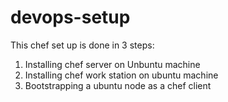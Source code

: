 devops-setup
============
This chef set up is done in 3 steps:
1) Installing chef server on Unbuntu machine 
2) Installing chef work station on ubuntu machine
3) Bootstrapping a ubuntu node as a chef client

